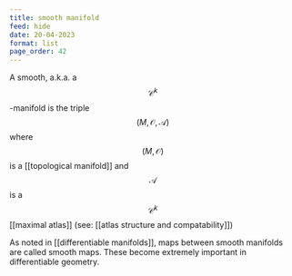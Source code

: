 ```yaml
---
title: smooth manifold
feed: hide
date: 20-04-2023
format: list
page_order: 42
---
```



A smooth, a.k.a. a $$\mathcal C^k$$-manifold is the triple $$(M, \mathcal O, \mathscr A)$$  where $$(M, \mathcal O)$$ is a [[topological manifold]] and $$\mathscr A$$ is a $$\mathcal C^k$$ [[maximal atlas]] (see: [[atlas structure and compatability]])

As noted in [[differentiable manifolds]], maps between smooth manifolds are called smooth maps. These become extremely important in differentiable geometry.